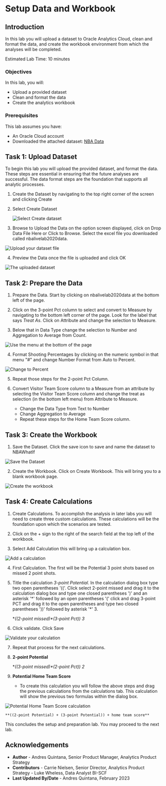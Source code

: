# Setup Data and Workbook

## Introduction

In this lab you will upload a dataset to Oracle Analytics Cloud, clean and format the data, and create the workbook environment from which the analyses will be completed. 

Estimated Lab Time: 10 minutes

### Objectives

In this lab, you will:
* Upload a provided dataset 
* Clean and format the data
* Create the analytics workbook

### Prerequisites 

This lab assumes you have:
* An Oracle Cloud account
* Downloaded the attached dataset: [NBA Data](files/nbalivelab2020data.xlsx)

## Task 1: Upload Dataset 

To begin this lab you will upload the provided dataset, and format the data. These steps are essential in ensuring that the future analyses are successful. The data format steps are the foundation that supports all analytic processes. 

1. Create the Dataset by navigating to the top right corner of the screen and clicking Create 

2. Select Create Dataset

	![Select Create dataset](images/createdatasetqa1.png)

3. Browse to Upload the Data on the option screen displayed, click on Drop Data File Here or Click to Browse. Select the excel file you downloaded called nbalivelab2020data. 

  ![Upload your dataset file](images/createdataset2.png)

4. Preview the Data once the file is uploaded and click OK

  ![The uploaded dataset](images/createdataset3.png)

## Task 2: Prepare the Data 

1. Prepare the Data. Start by clicking on nbalivelab2020data at the bottom left of the page. 

2. Click on the 3-point Pct column to select and convert to Measure by navigating to the bottom left corner of the page. Look for the label that says *Treat As*. Click on Attribute and change the selection to Measure.

3. Below that in Data Type change the selection to Number and Aggregation to Average from Count. 

  ![Use the menu at the bottom of the page](images/createdataset4.png)

4. Format Shooting Percentages by clicking on the numeric symbol in that menu "#" and change Number Format from Auto to Percent.

  ![Change to Percent](images/createdataset5.png)

5. Repeat those steps for the 2-point Pct Column. 
  
6. Convert Visitor Team Score column to a Measure from an attribute by selecting the Visitor Team Score column and change the treat as selection (in the bottom left menu) from Attribute to Measure. 
    - Change the Data Type from Text to Number
    - Change Aggregation to Average
    - Repeat these steps for the Home Team Score column. 

## Task 3: Create the Workbook 

1. Save the Dataset. Click the save icon to save and name the dataset to NBAWhatIf

  ![Save the Dataset](images/createdataset6.png)

2. Create the Workbook. Click on Create Workbook. This will bring you to a blank workbook page. 

  ![Create the workbook](images/createworkbook.png)

## Task 4: Create Calculations 

1. Create Calculations. To accomplish the analysis in later labs you will need to create three custom calculations. These calculations will be the foundation upon which the scenarios are tested. 

2. Click on the + sign to the right of the search field at the top left of the workbook. 

3. Select Add Calculation this will bring up a calculation box. 

  ![Add a calculation](images/addcalculation1.png)

4. First Calculation. The first will be the Potential 3 point shots based on missed 2 point shots. 

5. Title the calculation *3-point Potential*. In the calculation dialog box type two open parentheses '(('. Click select 2-point missed and drag it to the calculation dialog box and type one closed parentheses ')' and an asterisk '\*' followed by an open parentheses '(' click and drag 3-point PCT and drag it to the open parentheses and type two closed parentheses '))' followed by asterisk '\*' 3. 
    
    **((2-point missed)*(3-point Pct)) *3**
    
6. Click validate. Click Save 

  ![Validate your calculation](images/addcalculation2.png)

7. Repeat that process for the next calculations. 

8. **2-point Potential**
    
    **((3-point missed)*(2-point Pct)) *2**
    
9. **Potential Home Team Score** 
    - To create this calculation you will follow the above steps and drag the previous calculations from the calculations tab. This calculation will show the previous two formulas within the dialog box.  
  
  ![Potential Home Team Score calculation](images/addcalculation3.png)

    **((2-point Potential) + (3-point Potential)) + home team score**
    
This concludes the setup and preparation lab. You may proceed to the next lab.


## Acknowledgements
* **Author** - Andres Quintana, Senior Product Manager, Analytics Product Strategy
* **Contributors** -  Carrie Nielsen, Senior Director, Analytics Product Strategy
                   -  Luke Wheless, Data Analyst BI-SCF
* **Last Updated By/Date** - Andres Quintana, February 2023